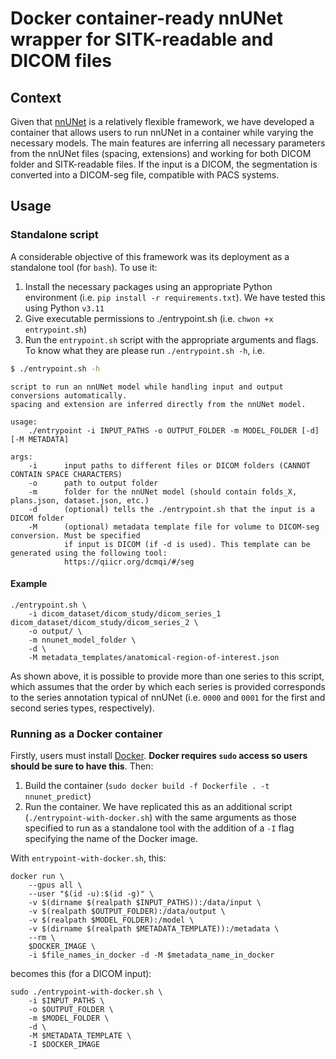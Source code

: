# Docker container-ready nnUNet wrapper for SITK-readable and DICOM files

## Context

Given that [nnUNet](https://github.com/MIC-DKFZ/nnUNet) is a relatively flexible framework, we have developed a container that allows users to run nnUNet in a container while varying the necessary models. The main features are inferring all necessary parameters from the nnUNet files (spacing, extensions) and working for both DICOM folder and SITK-readable files. If the input is a DICOM, the segmentation is converted into a DICOM-seg file, compatible with PACS systems.

## Usage 

### Standalone script

A considerable objective of this framework was its deployment as a standalone tool (for `bash`). To use it:

1. Install the necessary packages using an appropriate Python environment (i.e. `pip install -r requirements.txt`). We have tested this using Python `v3.11`
2. Give executable permissions to ./entrypoint.sh (i.e. `chwon +x entrypoint.sh`)
3. Run the `entrypoint.sh` script with the appropriate arguments and flags. To know what they are please run `./entrypoint.sh -h`, i.e.

```bash
$ ./entrypoint.sh -h
```

```
script to run an nnUNet model while handling input and output conversions automatically.
spacing and extension are inferred directly from the nnUNet model.

usage:
    ./entrypoint -i INPUT_PATHS -o OUTPUT_FOLDER -m MODEL_FOLDER [-d] [-M METADATA]

args:
    -i      input paths to different files or DICOM folders (CANNOT CONTAIN SPACE CHARACTERS)
    -o      path to output folder
    -m      folder for the nnUNet model (should contain folds_X, plans.json, dataset.json, etc.)
    -d      (optional) tells the ./entrypoint.sh that the input is a DICOM folder
    -M      (optional) metadata template file for volume to DICOM-seg conversion. Must be specified
            if input is DICOM (if -d is used). This template can be generated using the following tool:
            https://qiicr.org/dcmqi/#/seg

```

#### Example

```
./entrypoint.sh \
    -i dicom_dataset/dicom_study/dicom_series_1 dicom_dataset/dicom_study/dicom_series_2 \
    -o output/ \
    -m nnunet_model_folder \
    -d \
    -M metadata_templates/anatomical-region-of-interest.json
```

As shown above, it is possible to provide more than one series to this script, which assumes that the order by which each series is provided corresponds to the series annotation typical of nnUNet (i.e. `0000` and `0001` for the first and second series types, respectively).

### Running as a Docker container

Firstly, users must install [Docker](https://www.docker.com/). **Docker requires `sudo` access so users should be sure to have this**. Then:

1. Build the container (`sudo docker build -f Dockerfile . -t nnunet_predict`)
2. Run the container. We have replicated this as an additional script (`./entrypoint-with-docker.sh`) with the same arguments as those specified to run as a standalone tool with the addition of a `-I` flag specifying the name of the Docker image.

With `entrypoint-with-docker.sh`, this:

```
docker run \
    --gpus all \
    --user "$(id -u):$(id -g)" \
    -v $(dirname $(realpath $INPUT_PATHS)):/data/input \
    -v $(realpath $OUTPUT_FOLDER):/data/output \
    -v $(realpath $MODEL_FOLDER):/model \
    -v $(dirname $(realpath $METADATA_TEMPLATE)):/metadata \
    --rm \
    $DOCKER_IMAGE \
    -i $file_names_in_docker -d -M $metadata_name_in_docker
```

becomes this (for a DICOM input):

```
sudo ./entrypoint-with-docker.sh \
    -i $INPUT_PATHS \
    -o $OUTPUT_FOLDER \
    -m $MODEL_FOLDER \
    -d \
    -M $METADATA_TEMPLATE \
    -I $DOCKER_IMAGE
```